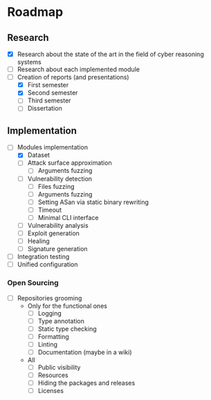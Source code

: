 # Roadmap

## Research

- [x] Research about the state of the art in the field of cyber reasoning systems
- [ ] Research about each implemented module
- [ ] Creation of reports (and presentations)
    - [x] First semester
    - [x] Second semester
    - [ ] Third semester
    - [ ] Dissertation

## Implementation

- [ ] Modules implementation
    - [x] Dataset
    - [ ] Attack surface approximation
        - [ ] Arguments fuzzing
    - [ ] Vulnerability detection
        - [ ] Files fuzzing
        - [ ] Arguments fuzzing
        - [ ] Setting ASan via static binary rewriting
        - [ ] Timeout
        - [ ] Minimal CLI interface
    - [ ] Vulnerability analysis
    - [ ] Exploit generation
    - [ ] Healing
    - [ ] Signature generation
- [ ] Integration testing
- [ ] Unified configuration

### Open Sourcing

- [ ] Repositories grooming
    -  Only for the functional ones
       - [ ] Logging
       - [ ] Type annotation
       - [ ] Static type checking
       - [ ] Formatting
       - [ ] Linting
       - [ ] Documentation (maybe in a wiki)
    - All
        - [ ] Public visibility
        - [ ] Resources
        - [ ] Hiding the packages and releases
        - [ ] Licenses